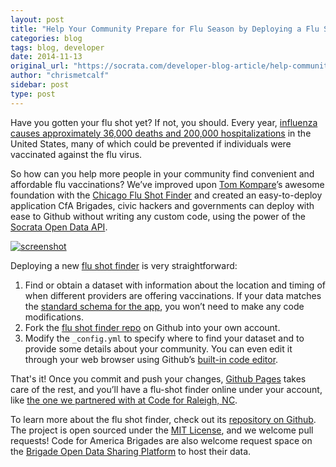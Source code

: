 ```yaml
---
layout: post
title: "Help Your Community Prepare for Flu Season by Deploying a Flu Shot Finder App"
categories: blog
tags: blog, developer
date: 2014-11-13
original_url: "https://socrata.com/developer-blog-article/help-community-prepare-flu-season-deploying-flu-shot-finder-app/"
author: "chrismetcalf"
sidebar: post
type: post
---
```


Have you gotten your flu shot yet? If not, you should. Every year, [influenza causes approximately 36,000 deaths and 200,000 hospitalizations](https://en.wikipedia.org/wiki/Influenza#Epidemic_and_pandemic_spread) in the United States, many of which could be prevented if individuals were vaccinated against the flu virus.

So how can you help more people in your community find convenient and affordable flu vaccinations? We’ve improved upon [Tom Kompare](https://github.com/tkompare)’s awesome foundation with the [Chicago Flu Shot Finder](https://github.com/tkompare/flushots2013) and created an easy-to-deploy application CfA Brigades, civic hackers and governments can deploy with ease to Github without writing any custom code, using the power of the [Socrata Open Data API](http://dev.socrata.com).

[![screenshot](https://github.com/socrata/flushots/raw/gh-pages/screenshot.png)](http://socrata.com/wp-content/uploads/screenshot.png)

Deploying a new [flu shot finder](https://github.com/socrata/flushots) is very straightforward:

1. Find or obtain a dataset with information about the location and timing of when different providers are offering vaccinations. If your data matches the [standard schema for the app](https://github.com/socrata/flushots#data-schema), you won’t need to make any code modifications.
2. Fork the [flu shot finder repo](https://github.com/socrata/flushots) on Github into your own account.
3. Modify the `_config.yml` to specify where to find your dataset and to provide some details about your community. You can even edit it through your web browser using Github’s [built-in code editor](https://help.github.com/articles/editing-files-in-your-repository/).

That's it! Once you commit and push your changes, [Github Pages](http://pages.github.com) takes care of the rest, and you’ll have a flu-shot finder online under your account, like [the one we partnered with at Code for Raleigh, NC](http://socrata.github.io/flushots/).

To learn more about the flu shot finder, check out its [repository on Github](http://socrata.github.io/flushots/). The project is open sourced under the [MIT License](https://github.com/socrata/flushots/blob/gh-pages/LICENSE), and we welcome pull requests! Code for America Brigades are also welcome request space on the [Brigade Open Data Sharing Platform](https://brigades.opendatanetwork.com/) to host their data.


